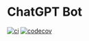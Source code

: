 # ChatGPT Bot

[![ci](https://github.com/jacexh/chatgpt-bot/actions/workflows/ci.yml/badge.svg?branch=master)](https://github.com/jacexh/chatgpt-bot/actions/workflows/ci.yml)
[![codecov](https://codecov.io/gh/jacexh/chatgpt-bot/branch/master/graph/badge.svg?token=pXgZjX6RNF)](https://codecov.io/gh/jacexh/chatgpt-bot)
